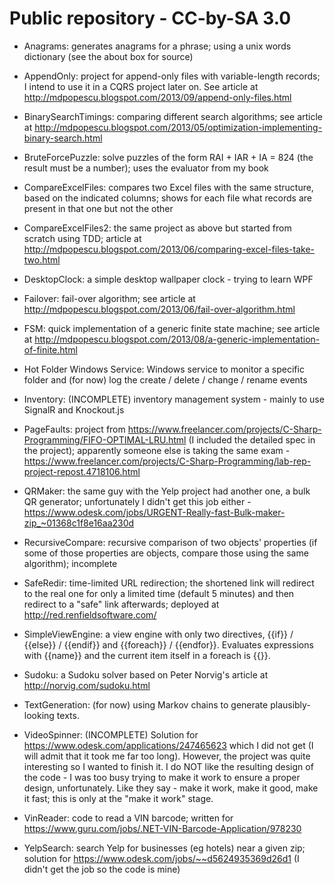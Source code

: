 Public repository - CC-by-SA 3.0
======

* Anagrams: generates anagrams for a phrase; using a unix words dictionary (see the about box for source)

* AppendOnly: project for append-only files with variable-length records; I intend to use it in a CQRS project later on. See article at http://mdpopescu.blogspot.com/2013/09/append-only-files.html

* BinarySearchTimings: comparing different search algorithms; see article at http://mdpopescu.blogspot.com/2013/05/optimization-implementing-binary-search.html

* BruteForcePuzzle: solve puzzles of the form RAI + IAR + IA = 824 (the result must be a number); uses the evaluator from my book

* CompareExcelFiles: compares two Excel files with the same structure, based on the indicated columns; shows for each file what records are present in that one but not the other

* CompareExcelFiles2: the same project as above but started from scratch using TDD; article at http://mdpopescu.blogspot.com/2013/06/comparing-excel-files-take-two.html

* DesktopClock: a simple desktop wallpaper clock - trying to learn WPF

* Failover: fail-over algorithm; see article at http://mdpopescu.blogspot.com/2013/06/fail-over-algorithm.html

* FSM: quick implementation of a generic finite state machine; see article at http://mdpopescu.blogspot.com/2013/08/a-generic-implementation-of-finite.html

* Hot Folder Windows Service: Windows service to monitor a specific folder and (for now) log the create / delete / change / rename events

* Inventory: (INCOMPLETE) inventory management system - mainly to use SignalR and Knockout.js

* PageFaults: project from https://www.freelancer.com/projects/C-Sharp-Programming/FIFO-OPTIMAL-LRU.html (I included the detailed spec in the project); apparently someone else is taking the same exam - https://www.freelancer.com/projects/C-Sharp-Programming/lab-rep-project-repost.4718106.html

* QRMaker: the same guy with the Yelp project had another one, a bulk QR generator; unfortunately I didn't get this job either - https://www.odesk.com/jobs/URGENT-Really-fast-Bulk-maker-zip_~01368c1f8e16aa230d

* RecursiveCompare: recursive comparison of two objects' properties (if some of those properties are objects, compare those using the same algorithm); incomplete

* SafeRedir: time-limited URL redirection; the shortened link will redirect to the real one for only a limited time (default 5 minutes) and then redirect to a "safe" link afterwards; deployed at http://red.renfieldsoftware.com/

* SimpleViewEngine: a view engine with only two directives, {{if}} / {{else}} / {{endif}} and {{foreach}} / {{endfor}}. Evaluates expressions with {{name}} and the current item itself in a foreach is {{}}.

* Sudoku: a Sudoku solver based on Peter Norvig's article at http://norvig.com/sudoku.html

* TextGeneration: (for now) using Markov chains to generate plausibly-looking texts.

* VideoSpinner: (INCOMPLETE) Solution for https://www.odesk.com/applications/247465623 which I did not get (I will admit that it took me far too long). However, the project was quite interesting so I wanted to finish it. I do NOT like the resulting design of the code - I was too busy trying to make it work to ensure a proper design, unfortunately. Like they say - make it work, make it good, make it fast; this is only at the "make it work" stage.

* VinReader: code to read a VIN barcode; written for https://www.guru.com/jobs/.NET-VIN-Barcode-Application/978230

* YelpSearch: search Yelp for businesses (eg hotels) near a given zip; solution for https://www.odesk.com/jobs/~~d5624935369d26d1 (I didn't get the job so the code is mine)
